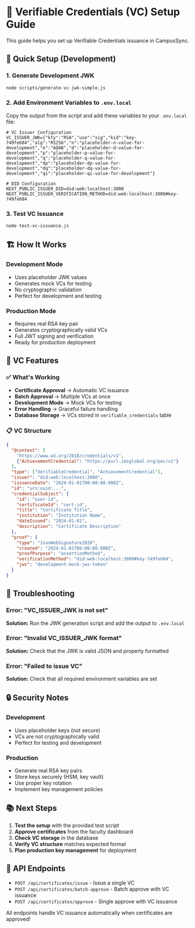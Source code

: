 # 🔐 Verifiable Credentials (VC) Setup Guide

This guide helps you set up Verifiable Credentials issuance in CampusSync.

## 🚀 Quick Setup (Development)

### 1. Generate Development JWK

```bash
node scripts/generate-vc-jwk-simple.js
```

### 2. Add Environment Variables to `.env.local`

Copy the output from the script and add these variables to your `.env.local` file:

```env
# VC Issuer Configuration
VC_ISSUER_JWK={"kty":"RSA","use":"sig","kid":"key-749fe684","alg":"RS256","n":"placeholder-n-value-for-development","e":"AQAB","d":"placeholder-d-value-for-development","p":"placeholder-p-value-for-development","q":"placeholder-q-value-for-development","dp":"placeholder-dp-value-for-development","dq":"placeholder-dq-value-for-development","qi":"placeholder-qi-value-for-development"}

# DID Configuration
NEXT_PUBLIC_ISSUER_DID=did:web:localhost:3000
NEXT_PUBLIC_ISSUER_VERIFICATION_METHOD=did:web:localhost:3000#key-749fe684
```

### 3. Test VC Issuance

```bash
node test-vc-issuance.js
```

## 🏗️ How It Works

### Development Mode
- Uses placeholder JWK values
- Generates mock VCs for testing
- No cryptographic validation
- Perfect for development and testing

### Production Mode
- Requires real RSA key pair
- Generates cryptographically valid VCs
- Full JWT signing and verification
- Ready for production deployment

## 🔧 VC Features

### ✅ What's Working
- **Certificate Approval** → Automatic VC issuance
- **Batch Approval** → Multiple VCs at once
- **Development Mode** → Mock VCs for testing
- **Error Handling** → Graceful failure handling
- **Database Storage** → VCs stored in `verifiable_credentials` table

### 📋 VC Structure
```json
{
  "@context": [
    "https://www.w3.org/2018/credentials/v1",
    {"AchievementCredential": "https://purl.imsglobal.org/pec/v1"}
  ],
  "type": ["VerifiableCredential", "AchievementCredential"],
  "issuer": "did:web:localhost:3000",
  "issuanceDate": "2024-01-01T00:00:00.000Z",
  "id": "urn:uuid:...",
  "credentialSubject": {
    "id": "user-id",
    "certificateId": "cert-id",
    "title": "Certificate Title",
    "institution": "Institution Name",
    "dateIssued": "2024-01-01",
    "description": "Certificate Description"
  },
  "proof": {
    "type": "JsonWebSignature2020",
    "created": "2024-01-01T00:00:00.000Z",
    "proofPurpose": "assertionMethod",
    "verificationMethod": "did:web:localhost:3000#key-749fe684",
    "jws": "development-mock-jws-token"
  }
}
```

## 🚨 Troubleshooting

### Error: "VC_ISSUER_JWK is not set"
**Solution:** Run the JWK generation script and add the output to `.env.local`

### Error: "Invalid VC_ISSUER_JWK format"
**Solution:** Check that the JWK is valid JSON and properly formatted

### Error: "Failed to issue VC"
**Solution:** Check that all required environment variables are set

## 🔒 Security Notes

### Development
- Uses placeholder keys (not secure)
- VCs are not cryptographically valid
- Perfect for testing and development

### Production
- Generate real RSA key pairs
- Store keys securely (HSM, key vault)
- Use proper key rotation
- Implement key management policies

## 📚 Next Steps

1. **Test the setup** with the provided test script
2. **Approve certificates** from the faculty dashboard
3. **Check VC storage** in the database
4. **Verify VC structure** matches expected format
5. **Plan production key management** for deployment

## 🎯 API Endpoints

- `POST /api/certificates/issue` - Issue a single VC
- `POST /api/certificates/batch-approve` - Batch approve with VC issuance
- `POST /api/certificates/approve` - Single approve with VC issuance

All endpoints handle VC issuance automatically when certificates are approved!
